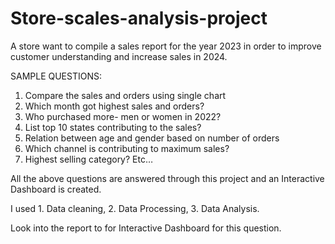# Store-scales-analysis-project
A store want to compile a sales report for the year 2023 in order to improve customer understanding and increase sales in 2024.

SAMPLE QUESTIONS:
1. Compare the sales and orders using single chart
2. Which month got highest sales and orders?
3. Who purchased more- men or women in 2022?
4. List top 10 states contributing to the sales?
5. Relation between age and gender based on number of orders
6. Which channel is contributing to maximum sales?
7. Highest selling category? Etc…

All the above questions are answered through this project and an Interactive Dashboard is created.

I used 1.  Data cleaning, 2.  Data Processing,  3.  Data Analysis.

Look into the report to for Interactive Dashboard for this question.

